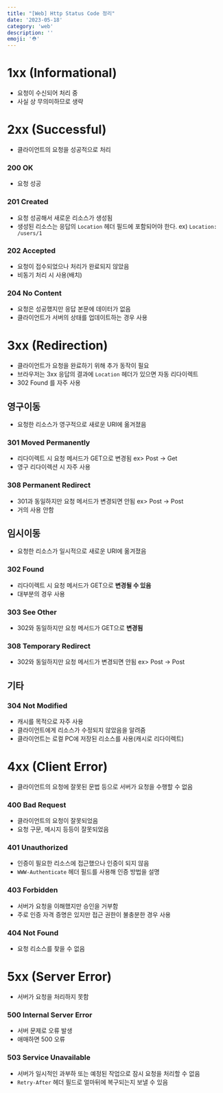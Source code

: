 ```yaml
---
title: "[Web] Http Status Code 정리"
date: '2023-05-18'
category: 'web'
description: ''
emoji: '⛑️'
---
```



# 1xx (Informational) 
- 요청이 수신되어 처리 중
- 사실 상 무의미하므로 생략


# 2xx (Successful) 
- 클라이언트의 요청을 성공적으로 처리
### 200 OK
- 요청 성공
### 201 Created
- 요청 성공해서 새로운 리소스가 생성됨
- 생성된 리소스는 응답의 `Location` 헤더 필드에 포함되어야 한다. ex) `Location: /users/1`
### 202 Accepted
- 요청이 접수되었으나 처리가 완료되지 않았음
- 비동기 처리 시 사용(배치)
### 204 No Content
- 요청은 성공했지만 응답 본문에 데이터가 없음
- 클라이언트가 서버의 상태를 업데이트하는 경우 사용


# 3xx (Redirection) 
- 클라이언트가 요청을 완료하기 위해 추가 동작이 필요
- 브라우저는 3xx 응답의 결과에 `Location` 헤더가 있으면 자동 리다이렉트
- 302 Found 를 자주 사용
## 영구이동
- 요청한 리소스가 영구적으로 새로운 URI에 옮겨졌음
### 301 Moved Permanently
- 리다이렉트 시 요청 메서드가 GET으로 변경됨 ex> Post -> Get
- 영구 리다이렉션 시 자주 사용
### 308 Permanent Redirect
- 301과 동일하지만 요청 메서드가 변경되면 안됨 ex> Post -> Post
- 거의 사용 안함
## 임시이동
- 요청한 리소스가 일시적으로 새로운 URI에 옮겨졌음
### 302 Found
- 리다이렉트 시 요청 메서드가 GET으로 **변경될 수 있음**
- 대부분의 경우 사용
### 303 See Other
- 302와 동일하지만 요청 메서드가 GET으로 **변경됨**
### 308 Temporary Redirect
- 302와 동일하지만 요청 메서드가 변경되면 안됨 ex> Post -> Post
## 기타
### 304 Not Modified
- 캐시를 목적으로 자주 사용
- 클라이언트에게 리소스가 수정되지 않았음을 알려줌
- 클라이언트는 로컬 PC에 저장된 리소스를 사용(캐시로 리다이렉트)


# 4xx (Client Error) 
- 클라이언트의 요청에 잘못된 문법 등으로 서버가 요청을 수행할 수 없음
### 400 Bad Request
- 클라이언트의 요청이 잘못되었음
- 요청 구문, 메시지 등등이 잘못되었음
### 401 Unauthorized
- 인증이 필요한 리소스에 접근했으나 인증이 되지 않음
- `WWW-Authenticate` 헤더 필드를 사용해 인증 방법을 설명
### 403 Forbidden
- 서버가 요청을 이해했지만 승인을 거부함
- 주로 인증 자격 증명은 있지만 접근 권한이 불충분한 경우 사용
### 404 Not Found
- 요청 리소스를 찾을 수 없음


# 5xx (Server Error) 
- 서버가 요청을 처리하지 못함
### 500 Internal Server Error
- 서버 문제로 오류 발생
- 애매하면 500 오류
### 503 Service Unavailable
- 서버가 일시적인 과부하 또는 예정된 작업으로 잠시 요청을 처리할 수 없음
- `Retry-After` 헤더 필드로 얼마뒤에 복구되는지 보낼 수 있음
